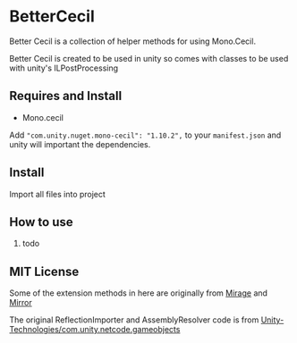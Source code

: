 # BetterCecil

Better Cecil is a collection of helper methods for using Mono.Cecil. 

Better Cecil is created to be used in unity so comes with classes to be used with unity's ILPostProcessing

## Requires and Install
- Mono.cecil

Add `"com.unity.nuget.mono-cecil": "1.10.2",` to your `manifest.json` and unity will important the dependencies.

## Install 

Import all files into project

## How to use 

1) todo


## MIT License

Some of the extension methods in here are originally from [Mirage](https://github.com/MirageNet/Mirage) and [Mirror](https://github.com/vis2k/Mirror)

The original ReflectionImporter and AssemblyResolver code is from [Unity-Technologies/com.unity.netcode.gameobjects](https://github.com/Unity-Technologies/com.unity.netcode.gameobjects/tree/develop/com.unity.netcode.gameobjects/Editor/CodeGen)